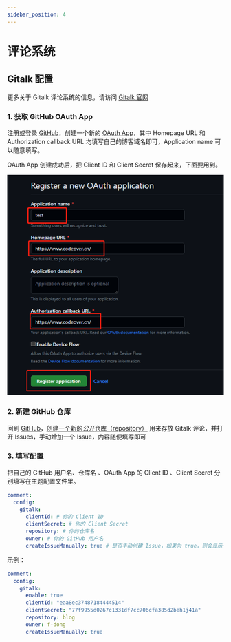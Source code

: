 ```yaml
---
sidebar_position: 4
---
```


# 评论系统

## Gitalk 配置

更多关于 Gitalk 评论系统的信息，请访问 [Gitalk 官网](https://github.com/gitalk/gitalk/blob/master/readme-cn.md)

### 1. 获取 GitHub OAuth App

注册或登录 [GitHub](https://github.com/)，创建一个新的 [OAuth App](https://github.com/settings/applications/new)，其中 Homepage URL 和 Authorization callback URL 均填写自己的博客域名即可，Application name 可以随意填写。

OAuth App 创建成功后，把 Client ID 和 Client Secret 保存起来，下面要用到。

![配置图片](./img/gitalk-1.png)

### 2. 新建 GitHub 仓库

回到 [GitHub](https://github.com/)，[创建一个新的*公开*仓库（repository）](https://github.com/new) 用来存放 Gitalk 评论，并打开 Issues，手动增加一个 Issue，内容随便填写即可

### 3. 填写配置

把自己的 GitHub 用户名、仓库名 、OAuth App 的 Client ID 、Client Secret 分别填写在主题配置文件里。

```yml
comment:
  config:
    gitalk:
      clientId: # 你的 Client ID
      clientSecret: # 你的 Client Secret
      repository: # 你的仓库名
      owner: # 你的 GitHub 用户名
      createIssueManually: true # 是否手动创建 Issue，如果为 true，则会显示一个初始化按钮，点击后才会创建 Issue
```

示例：
```yml title="_config.redefine.yml"
comment:
  config:
    gitalk:
      enable: true
      clientId: "eaa8ec37487184444514"
      clientSecret: "77f9955d0267c1331df7cc706cfa385d2beh1j41a"
      repository: blog
      owner: f-dong
      createIssueManually: true
```
